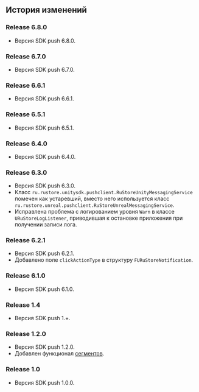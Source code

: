 ## История изменений

### Release 6.8.0
- Версия SDK push 6.8.0.

### Release 6.7.0
- Версия SDK push 6.7.0.

### Release 6.6.1
- Версия SDK push 6.6.1.

### Release 6.5.1
- Версия SDK push 6.5.1.

### Release 6.4.0
- Версия SDK push 6.4.0.

### Release 6.3.0
- Версия SDK push 6.3.0.
- Класс `ru.rustore.unitysdk.pushclient.RuStoreUnityMessagingService` помечен как устаревший, вместо него используется класс `ru.rustore.unreal.pushclient.RuStoreUnrealMessagingService`.
- Исправлена проблема с логированием уровня `Warn` в классе `URuStoreLogListener`, приводившая к остановке приложения при получении записи лога.

### Release 6.2.1
- Версия SDK push 6.2.1.
- Добавлено поле `clickActionType` в структуру `FURuStoreNotification`.

### Release 6.1.0
- Версия SDK push 6.1.0.

### Release 1.4
- Версия SDK push 1.+.

### Release 1.2.0
- Версия SDK push 1.2.0.
- Добавлен функционал [сегментов](https://www.rustore.ru/help/sdk/push-notifications/using-segments).

### Release 1.0
- Версия SDK push 1.0.0.
